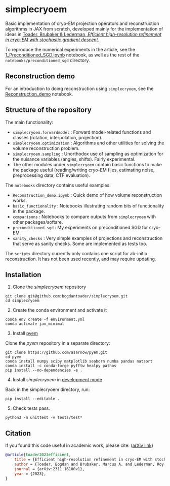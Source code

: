 # simplecryoem

Basic implementation of cryo-EM projection operators and reconstruction algorithms in JAX from scratch, developed mainly for the implementation of ideas in [Toader, Brubaker & Lederman, *Efficient high-resolution refinement in cryo-EM with stochastic gradient descent*](https://arxiv.org/abs/2311.16100v1).

To reproduce the numerical experiments in the article, see the [1_Preconditioned_SGD.ipynb](notebooks/preconditioned_sgd/1_Preconditioned_SGD.ipynb) notebook, as well as the rest of the `notebooks/preconditioned_sgd` directory.


## Reconstruction demo

For an introduction to doing reconstruction using `simplecryoem`, see the [Reconstruction_demo](notebooks/Reconstruction_demo.ipynb) notebook.


## Structure of the repository

The main functionality:

* `simplecryoem.forwardmodel` : Forward model-related functions and classes (rotation, interpolation, projection).
* `simplecryoem.optimization` : Algorithms and other utilities for solving the volume reconstruction problem.
* `simplecryoem.sampling` : Unorthodox use of sampling as optimization for the nuisance variables (angles, shifts). Fairly experimental.
* The other modules under `simplecryoem` contain basic functions to make the package useful (reading/writing cryo-EM files, estimating noise, preprocessing data, CTF evaluation).

The `notebooks` directory contains useful examples:

* `Reconstruction_demo.ipynb` : Quick demo of how volume reconstruction works. 
* `basic_functionality` :  Notebooks illustrating random bits of functionality in the package.
* `comparisons` : Notebooks to compare outputs from `simplecryoem` with other packages/softare.
* `preconditioned_sgd` : My experiments on preconditioned SGD for cryo-EM.
* `sanity_checks` : Very simple examples of projections and reconstruction that serve as sanity checks. Some are implemented as tests too.

The `scripts` directory currently only contains one script for ab-initio reconstruction. It has not been used recently, and may require updating.


## Installation

1. Clone the *simplecryoem* repository

```
git clone git@github.com:bogdantoader/simplecryoem.git
cd simplecryoem
```

2. Create the conda environment and activate it

```
conda env create -f environment.yml
conda activate jax_minimal 
```

3. Install [pyem](https://github.com/asarnow/pyem/wiki/Install-pyem-with-Miniconda)

Clone the *pyem* repository in a separate directory:

```
git clone https://github.com/asarnow/pyem.git
cd pyem
conda install numpy scipy matplotlib seaborn numba pandas natsort
conda install -c conda-forge pyfftw healpy pathos
pip install --no-dependencies -e .
```

4. Install *simplecryoem* in [development mode](https://setuptools.pypa.io/en/latest/userguide/development_mode.html)

Back in the simplecryoem directory, run:

```
pip install --editable .
```

5.  Check tests pass.

```
python3 -m unittest -v tests/test*
```


## Citation

If you found this code useful in academic work, please cite: ([arXiv link](https://arxiv.org/abs/2311.16100v1))

```bibtex
@article{toader2023efficient,
    title = {Efficient high-resolution refinement in cryo-EM with stochastic gradient descent},
    author = {Toader, Bogdan and Brubaker, Marcus A. and Lederman, Roy R.},
    journal = {arXiv:2311.16100v1},
    year = {2023},
}
```
